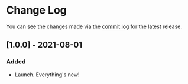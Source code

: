 # Change Log

You can see the changes made via the [commit log](https://github.com/themehybrid/hybrid-pagination/commits/master) for the latest release.

## [1.0.0] - 2021-08-01

### Added

- Launch.  Everything's new!

